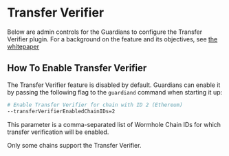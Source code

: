 # Transfer Verifier

Below are admin controls for the Guardians to configure the Transfer Verifier plugin. For
a background on the feature and its objectives, see [the whitepaper](whitepapers/0014_transfer_verifier.md)

## How To Enable Transfer Verifier
The Transfer Verifier feature is disabled by default. Guardians can enable it by passing the following flag to the `guardiand` command when starting it up:

```bash
# Enable Transfer Verifier for chain with ID 2 (Ethereum)
--transferVerifierEnabledChainIDs=2
```

This parameter is a comma-separated list of Wormhole Chain IDs for which transfer verification will be enabled.

Only some chains support the Transfer Verifier.
